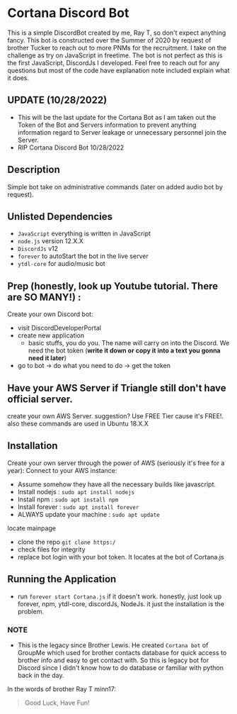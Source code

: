 # Cortana Discord Bot 

This is a simple DiscordBot created by me, Ray T, so don't expect anything fancy. This bot is constructed over the Summer of 2020 by request of brother Tucker to reach out to more PNMs for the recruitment. I take on the challenge as try on JavaScript in freetime. The bot is not perfect as this is the first JavaScript, DiscordJs I developed. Feel free to reach out for any questions but most of the code have explanation note included explain what it does. 

## UPDATE (10/28/2022)
- This will be the last update for the Cortana Bot as I am taken out the Token of the Bot and Servers information to prevent anything information regard to Server leakage or unnecessary personnel join the Server. 
- RIP Cortana Discord Bot 10/28/2022

## Description
Simple bot take on administrative commands (later on added audio bot by request). 

## Unlisted Dependencies
- `JavaScript` everything is written in JavaScript
- `node.js` version 12.X.X
- `DiscordJs` v12
- `forever` to autoStart the bot in the live server
- `ytdl-core` for audio/music bot

## Prep (honestly, look up Youtube tutorial. There are SO MANY!) :
Create your own Discord bot:
- visit DiscordDeveloperPortal
- create new application
  - basic stuffs, you do you. The name will carry on into the Discord.
We need the bot token (**write it down or copy it into a text you gonna need it later**)
- go to bot -> do what you need to do -> get the token

## Have your AWS Server if Triangle still don't have official server.
create your own AWS Server. suggestion? Use FREE Tier cause it's FREE!. also these commands are used in Ubuntu 18.X.X

## Installation
Create your own server through the power of AWS (seriously it's free for a year):
Connect to your AWS instance:
- Assume somehow they have all the necessary builds like javascript.
- Install nodejs : `sudo apt install nodejs`
- Install npm : `sudo apt install npm`
- Install forever : `sudo apt install forever`
- ALWAYS update your machine : `sudo apt update`

locate mainpage
- clone the repo `git clone https:/`
- check files for integrity
- replace bot login with your bot token. It locates at the bot of Cortana.js






## Running the Application
- run `forever start Cortana.js`
if it doesn't work. honestly, just look up forever, npm, ytdl-core, discordJs, NodeJs. it just the installation is the problem.

### NOTE
- This is the legacy since Brother Lewis. He created `Cortana bot` of GroupMe which used for brother contacts database for quick access to brother info and easy to get contact with. So this is legacy bot for Discord since I didn't know how to do database or familiar with python back in the day.

In the words of brother Ray T minn17:
> Good Luck, Have Fun!
